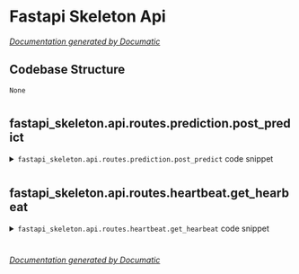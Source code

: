 # Fastapi Skeleton Api

[_Documentation generated by Documatic_](https://www.documatic.com)

<!---Documatic-section-Codebase Structure-start--->
## Codebase Structure

<!---Documatic-block-system_architecture-start--->
```mermaid
None
```
<!---Documatic-block-system_architecture-end--->

# #
<!---Documatic-section-Codebase Structure-end--->

<!---Documatic-section-fastapi_skeleton.api.routes.prediction.post_predict-start--->
## fastapi_skeleton.api.routes.prediction.post_predict

<!---Documatic-section-post_predict-start--->
<!---Documatic-block-fastapi_skeleton.api.routes.prediction.post_predict-start--->
<details>
	<summary><code>fastapi_skeleton.api.routes.prediction.post_predict</code> code snippet</summary>

```python
@router.post('/predict', response_model=HousePredictionResult, name='predict')
def post_predict(request: Request, authenticated: bool=Depends(security.validate_request), block_data: HousePredictionPayload=None) -> HousePredictionResult:
    model: HousePriceModel = request.app.state.model
    prediction: HousePredictionResult = model.predict(block_data)
    return prediction
```
</details>
<!---Documatic-block-fastapi_skeleton.api.routes.prediction.post_predict-end--->
<!---Documatic-section-post_predict-end--->

# #
<!---Documatic-section-fastapi_skeleton.api.routes.prediction.post_predict-end--->

<!---Documatic-section-fastapi_skeleton.api.routes.heartbeat.get_hearbeat-start--->
## fastapi_skeleton.api.routes.heartbeat.get_hearbeat

<!---Documatic-section-get_hearbeat-start--->
<!---Documatic-block-fastapi_skeleton.api.routes.heartbeat.get_hearbeat-start--->
<details>
	<summary><code>fastapi_skeleton.api.routes.heartbeat.get_hearbeat</code> code snippet</summary>

```python
@router.get('/heartbeat', response_model=HearbeatResult, name='heartbeat')
def get_hearbeat() -> HearbeatResult:
    heartbeat = HearbeatResult(is_alive=True)
    return heartbeat
```
</details>
<!---Documatic-block-fastapi_skeleton.api.routes.heartbeat.get_hearbeat-end--->
<!---Documatic-section-get_hearbeat-end--->

# #
<!---Documatic-section-fastapi_skeleton.api.routes.heartbeat.get_hearbeat-end--->

[_Documentation generated by Documatic_](https://www.documatic.com)